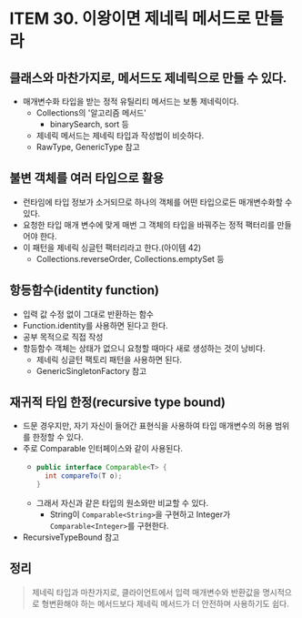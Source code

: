 # ITEM 30. 이왕이면 제네릭 메서드로 만들라
## 클래스와 마찬가지로, 메서드도 제네릭으로 만들 수 있다.
- 매개변수화 타입을 받는 정적 유틸리티 메서드는 보통 제네릭이다.
  - Collections의 '알고리즘 메서드'
    - binarySearch, sort 등
  - 제네릭 메서드는 제네릭 타입과 작성법이 비슷하다.
  - RawType, GenericType 참고

## 불변 객체를 여러 타입으로 활용
- 런타임에 타입 정보가 소거되므로 하나의 객체를 어떤 타입으로든 매개변수화할 수 있다.
- 요청한 타입 매개 변수에 맞게 매번 그 객체의 타입을 바꿔주는 정적 팩터리를 만들어야 한다.
- 이 패턴을 제네릭 싱글턴 팩터리라고 한다.(아이템 42)
  - Collections.reverseOrder, Collections.emptySet 등

## 항등함수(identity function)
- 입력 값 수정 없이 그대로 반환하는 함수
- Function.identity를 사용하면 된다고 한다.
- 공부 목적으로 직접 작성
- 항등함수 객체는 상태가 없으니 요청할 때마다 새로 생성하는 것이 낭비다.
  - 제네릭 싱글턴 팩토리 패턴을 사용하면 된다.
  - GenericSingletonFactory 참고

## 재귀적 타입 한정(recursive type bound)
- 드문 경우지만, 자기 자신이 들어간 표현식을 사용하여 타입 매개변수의 허용 범위를 한정할 수 있다.
- 주로 Comparable 인터페이스와 같이 사용된다.
  - ```java
    public interface Comparable<T> {
      int compareTo(T o);
    }
    ```
  - 그래서 자신과 같은 타입의 원소와만 비교할 수 있다.
    - String이 `Comparable<String>`을 구현하고 Integer가 `Comparable<Integer>`를 구현한다.
- RecursiveTypeBound 참고

## 정리
> 제네릭 타입과 마찬가지로, 클라이언트에서 입력 매개변수와 반환값을 명시적으로 형변환해야 하는 메서드보다 제네릭 메서드가 더 안전하며 사용하기도 쉽다.